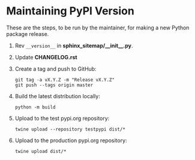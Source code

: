 # Maintaining PyPI Version

These are the steps, to be run by the maintainer, for making a new Python
package release.

1. Rev `__version__` in **sphinx_sitemap/\_\_init\_\_.py**.
2. Update **CHANGELOG.rst**
3. Create a tag and push to GitHub:

       git tag -a vX.Y.Z -m "Release vX.Y.Z"
       git push --tags origin master

4. Build the latest distribution locally:

       python -m build

5. Upload to the test pypi.org repository:

       twine upload --repository testpypi dist/*

6. Upload to the production pypi.org repository:

       twine upload dist/*
